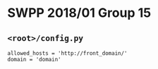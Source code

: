 # SWPP 2018/01 Group 15

## `<root>/config.py`
```
allowed_hosts = 'http://front_domain/'
domain = 'domain'
```

